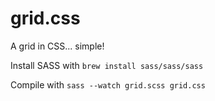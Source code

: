 # grid.css
A grid in CSS... simple!

Install SASS with
`brew install sass/sass/sass`

Compile with
`sass --watch grid.scss grid.css`